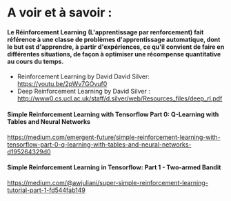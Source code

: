 
# A voir et à savoir : 
#### Le Réinforcement Learning (L'apprentissage par renforcement) fait référence à une classe de problèmes d'apprentissage automatique, dont le but est d'apprendre, à partir d'expériences, ce qu'il convient de faire en différentes situations, de façon à optimiser une récompense quantitative au cours du temps.
* Reinforcement Learning by David David Silver: https://youtu.be/2pWv7GOvuf0
* Deep Reinforcement Learning by David Silver : http://www0.cs.ucl.ac.uk/staff/d.silver/web/Resources_files/deep_rl.pdf


#### Simple Reinforcement Learning with Tensorflow Part 0: Q-Learning with Tables and Neural Networks
https://medium.com/emergent-future/simple-reinforcement-learning-with-tensorflow-part-0-q-learning-with-tables-and-neural-networks-d195264329d0


#### Simple Reinforcement Learning in Tensorflow: Part 1 - Two-armed Bandit
https://medium.com/@awjuliani/super-simple-reinforcement-learning-tutorial-part-1-fd544fab149
